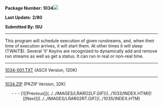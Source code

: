 <x-sas-window top="90" bottom="768" left="12" right="542">



<b>Package Number: 1034![](../../IMAGES/OS2200.JPG)</b>


<b>Last Update: 2/80</b>


<b>Submitted By: ISU</b>


&#10;
- - -
This program will schedule execution of given runstreams, and, when
their time of execution arrives, it will start them. At other times
it will sleep (TWAIT$). Several 'II' Keyins are recognized to
dynamically add and remove run streams as well as get a status. It
can run in real or non-real time.


&#10;
- - -
[1034-001.TXT](1034-001.TXT)
(ASCII Version, 120K)


&#10;
- - -
[1034.ZIP](1034.ZIP)
(PKZIP Version, 32K)

<center>
- - -
[![[Previous]](../../IMAGES/LRARO2LF.GIF)](../1033/INDEX.HTM)[![[Next]](../../IMAGES/LRAR02RT.GIF)](../1035/INDEX.HTM)
</center>


</x-sas-window>